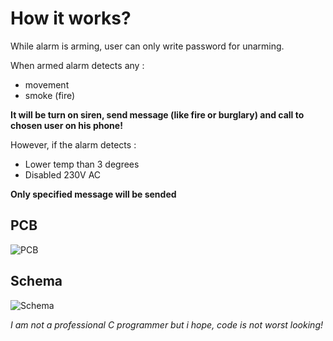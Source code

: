 # How it works?
While alarm is arming, user can only write password for unarming. 

When armed alarm detects any :
- movement 
- smoke (fire)

**It will be turn on siren, send message (like fire or burglary) and call to chosen user on his phone!**

However, if the alarm detects :
- Lower temp than 3 degrees
- Disabled 230V AC

**Only specified message will be sended**

## PCB 
![PCB](https://i.postimg.cc/SRz5K0Xf/2.png)
## Schema
![Schema](https://i.postimg.cc/4dyqrHsM/1.png)

*I am not a professional C programmer but i hope, code is not worst looking!*

